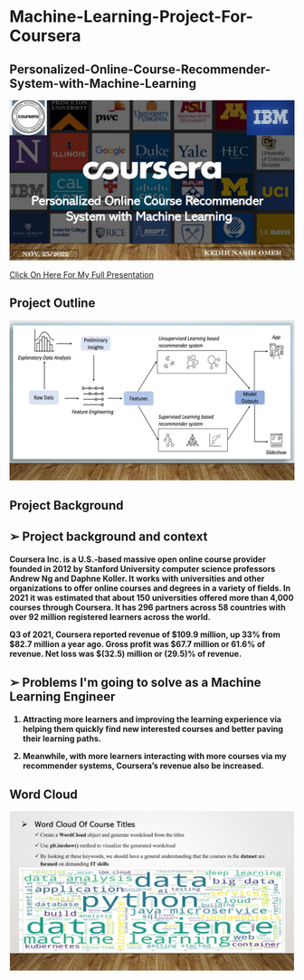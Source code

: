 # Machine-Learning-Project-For-Coursera

<h2>
Personalized-Online-Course-Recommender-System-with-Machine-Learning
</h2>

<p align="center">
<img src="https://github.com/kedibeki/Personalized-Online-Course-Recommender-System-with-Machine-Learning/blob/main/Recommender%20Cover%20Image.jpg" alt=""/>
</p>

 [Click On Here For My Full Presentation](https://github.com/kedibeki/Personalized-Online-Course-Recommender-System-with-Machine-Learning/blob/main/Kedir_Omer_Coursera_Machine_Learning_Project.pdf)
 
 
<h2>
Project Outline
</h2>

<p align="center">
<img src="https://github.com/kedibeki/Personalized-Online-Course-Recommender-System-with-Machine-Learning/blob/main/Outline.jpg" alt=""/>
</p>
 
 
<h2>
Project Background 
</h2>

<h2>
➢ Project background and context
</h2>
 
<h4>

Coursera Inc. is a U.S.-based massive open online course provider founded in 2012 by Stanford University computer science professors Andrew Ng and Daphne Koller. It works with universities and other organizations to offer online courses and degrees in a variety of fields. In 2021 it was estimated that about 150 universities offered more than 4,000 courses through Coursera. It has 296 partners across 58 countries with over 92 million registered learners across the world.

 
Q3 of 2021, Coursera reported revenue of $109.9 million, up 33% from $82.7 million a year ago. Gross profit was $67.7 million or 61.6% of revenue. Net loss was $(32.5) million or (29.5)% of revenue.

</h4>

<h2>
➢ Problems I'm going to solve as a Machine Learning Engineer
</h2>

<h4>
 
1. Attracting more learners and improving the learning experience via helping them quickly find new interested courses and better paving their learning paths.

2. Meanwhile, with more learners interacting with more courses via my recommender systems, Coursera’s revenue also be increased.
 
</h4>


<h2>
Word Cloud
</h2>

<p align="center">
<img src="https://github.com/kedibeki/Personalized-Online-Course-Recommender-System-with-Machine-Learning/blob/main/Word%20Cloud.jpg" alt=""/>
</p>
